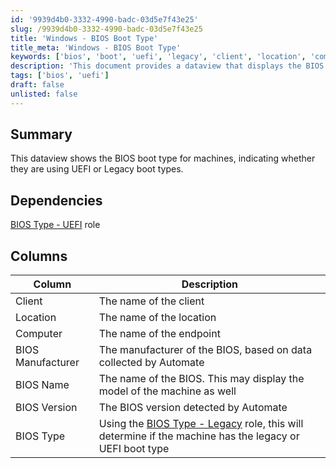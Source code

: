 ```yaml
---
id: '9939d4b0-3332-4990-badc-03d5e7f43e25'
slug: /9939d4b0-3332-4990-badc-03d5e7f43e25
title: 'Windows - BIOS Boot Type'
title_meta: 'Windows - BIOS Boot Type'
keywords: ['bios', 'boot', 'uefi', 'legacy', 'client', 'location', 'computer', 'manufacturer', 'version']
description: 'This document provides a dataview that displays the BIOS boot type for machines, indicating whether they use UEFI or Legacy boot types. It includes details about the client, location, computer, BIOS manufacturer, BIOS name, BIOS version, and the determined boot type.'
tags: ['bios', 'uefi']
draft: false
unlisted: false
---
```


## Summary

This dataview shows the BIOS boot type for machines, indicating whether they are using UEFI or Legacy boot types.

## Dependencies

[BIOS Type - UEFI](/docs/6f8f7335-c783-4193-834a-1aa34c9129d6) role

## Columns

| Column               | Description                                                                                     |
|---------------------|-------------------------------------------------------------------------------------------------|
| Client              | The name of the client                                                                          |
| Location            | The name of the location                                                                        |
| Computer            | The name of the endpoint                                                                         |
| BIOS Manufacturer    | The manufacturer of the BIOS, based on data collected by Automate                              |
| BIOS Name           | The name of the BIOS. This may display the model of the machine as well                        |
| BIOS Version        | The BIOS version detected by Automate                                                           |
| BIOS Type           | Using the [BIOS Type - Legacy](/docs/e880c334-1062-405f-97ba-e80c2752fb28) role, this will determine if the machine has the legacy or UEFI boot type |
